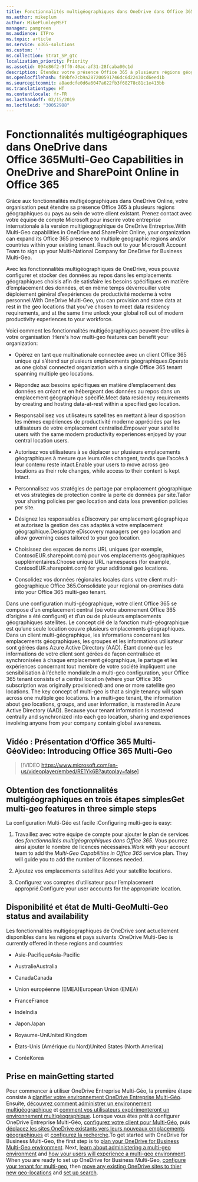 ```yaml
---
title: Fonctionnalités multigéographiques dans OneDrive dans Office 365
ms.author: mikeplum
author: MikePlumleyMSFT
manager: pamgreen
ms.audience: ITPro
ms.topic: article
ms.service: o365-solutions
ms.custom: ''
ms.collection: Strat_SP_gtc
localization_priority: Priority
ms.assetid: 094e86f2-9ff0-40ac-af31-28fcaba00c1d
description: Étendez votre présence Office 365 à plusieurs régions géographiques grâce aux fonctionnalités multigéographiques dans OneDrive Online.
ms.openlocfilehash: f89bfe7cb9a287200591746dc6d22430cd6eed1b
ms.sourcegitcommit: a8aedcfe0d6a6047a622fb3f68278c81c1e413bb
ms.translationtype: HT
ms.contentlocale: fr-FR
ms.lasthandoff: 02/15/2019
ms.locfileid: "30052988"
---
```

# <a name="multi-geo-capabilities-in-onedrive-in-office-365"></a><span data-ttu-id="0c13b-103">Fonctionnalités multigéographiques dans OneDrive dans Office 365</span><span class="sxs-lookup"><span data-stu-id="0c13b-103">Multi-Geo Capabilities in OneDrive and SharePoint Online in Office 365</span></span>

<span data-ttu-id="0c13b-p101">Grâce aux fonctionnalités multigéographiques dans OneDrive Online, votre organisation peut étendre sa présence Office 365 à plusieurs régions géographiques ou pays au sein de votre client existant. Prenez contact avec votre équipe de compte Microsoft pour inscrire votre entreprise internationale à la version multigéographique de OneDrive Entreprise.</span><span class="sxs-lookup"><span data-stu-id="0c13b-p101">With Multi-Geo capabilities in OneDrive and SharePoint Online, your organization can expand its Office 365 presence to multiple geographic regions and/or countries within your existing tenant. Reach out to your Microsoft Account Team to sign up your Multi-National Company for OneDrive for Business Multi-Geo.</span></span>
  
<span data-ttu-id="0c13b-106">Avec les fonctionnalités multigéographiques de OneDrive, vous pouvez configurer et stocker des données au repos dans les emplacements géographiques choisis afin de satisfaire les besoins spécifiques en matière d’emplacement des données, et en même temps déverrouiller votre déploiement général d’expériences de productivité moderne à votre personnel.</span><span class="sxs-lookup"><span data-stu-id="0c13b-106">With OneDrive Multi-Geo, you can provision and store data at rest in the geo locations that you've chosen to meet data residency requirements, and at the same time unlock your global roll out of modern productivity experiences to your workforce.</span></span>
  
<span data-ttu-id="0c13b-107">Voici comment les fonctionnalités multigéographiques peuvent être utiles à votre organisation :</span><span class="sxs-lookup"><span data-stu-id="0c13b-107">Here's how multi-geo features can benefit your organization:</span></span>
  
- <span data-ttu-id="0c13b-108">Opérez en tant que multinationale connectée avec un client Office 365 unique qui s’étend sur plusieurs emplacements géographiques.</span><span class="sxs-lookup"><span data-stu-id="0c13b-108">Operate as one global connected organization with a single Office 365 tenant spanning multiple geo locations.</span></span>
    
- <span data-ttu-id="0c13b-109">Répondez aux besoins spécifiques en matière d’emplacement des données en créant et en hébergeant des données au repos dans un emplacement géographique spécifié.</span><span class="sxs-lookup"><span data-stu-id="0c13b-109">Meet data residency requirements by creating and hosting data-at-rest within a specified geo location.</span></span>
    
- <span data-ttu-id="0c13b-110">Responsabilisez vos utilisateurs satellites en mettant à leur disposition les mêmes expériences de productivité moderne appréciées par les utilisateurs de votre emplacement centralisé.</span><span class="sxs-lookup"><span data-stu-id="0c13b-110">Empower your satellite users with the same modern productivity experiences enjoyed by your central location users.</span></span>
    
- <span data-ttu-id="0c13b-111">Autorisez vos utilisateurs à se déplacer sur plusieurs emplacements géographiques à mesure que leurs rôles changent, tandis que l’accès à leur contenu reste intact.</span><span class="sxs-lookup"><span data-stu-id="0c13b-111">Enable your users to move across geo locations as their role changes, while access to their content is kept intact.</span></span>
    
- <span data-ttu-id="0c13b-112">Personnalisez vos stratégies de partage par emplacement géographique et vos stratégies de protection contre la perte de données par site.</span><span class="sxs-lookup"><span data-stu-id="0c13b-112">Tailor your sharing policies per geo location and data loss prevention policies per site.</span></span>
    
- <span data-ttu-id="0c13b-113">Désignez les responsables eDiscovery par emplacement géographique et autorisez la gestion des cas adaptés à votre emplacement géographique.</span><span class="sxs-lookup"><span data-stu-id="0c13b-113">Designate eDiscovery managers per geo location and allow governing cases tailored to your geo location.</span></span>
    
- <span data-ttu-id="0c13b-114">Choisissez des espaces de noms URL uniques (par exemple, ContosoEUR.sharepoint.com) pour vos emplacements géographiques supplémentaires.</span><span class="sxs-lookup"><span data-stu-id="0c13b-114">Choose unique URL namespaces (for example, ContosoEUR.sharepoint.com) for your additional geo locations.</span></span>
    
- <span data-ttu-id="0c13b-115">Consolidez vos données régionales locales dans votre client multi-géographique Office 365.</span><span class="sxs-lookup"><span data-stu-id="0c13b-115">Consolidate your regional on-premises data into your Office 365 multi-geo tenant.</span></span>
    
<span data-ttu-id="0c13b-p102">Dans une configuration multi-géographique, votre client Office 365 se compose d’un emplacement central (où votre abonnement Office 365 d’origine a été configuré) et d’un ou de plusieurs emplacements géographiques satellites. Le concept clé de la fonction multi-géographique est qu’une seule location couvre plusieurs emplacements géographiques. Dans un client multi-géographique, les informations concernant les emplacements géographiques, les groupes et les informations utilisateur sont gérées dans Azure Active Directory (AAD). Étant donné que les informations de votre client sont gérées de façon centralisée et synchronisées à chaque emplacement géographique, le partage et les expériences concernant tout membre de votre société impliquent une sensibilisation à l’échelle mondiale.</span><span class="sxs-lookup"><span data-stu-id="0c13b-p102">In a multi-geo configuration, your Office 365 tenant consists of a central location (where your Office 365 subscription was originally provisioned) and one or more satellite geo locations. The key concept of multi-geo is that a single tenancy will span across one multiple geo locations. In a multi-geo tenant, the information about geo locations, groups, and user information, is mastered in Azure Active Directory (AAD). Because your tenant information is mastered centrally and synchronized into each geo location, sharing and experiences involving anyone from your company contain global awareness.</span></span>

## <a name="video-introducing-office-365-multi-geo"></a><span data-ttu-id="0c13b-120">Vidéo : Présentation d’Office 365 Multi-Géo</span><span class="sxs-lookup"><span data-stu-id="0c13b-120">Video: Introducing Office 365 Multi-Geo</span></span>

> [!VIDEO https://www.microsoft.com/en-us/videoplayer/embed/RE1Yk6B?autoplay=false]
  
## <a name="get-multi-geo-features-in-three-simple-steps"></a><span data-ttu-id="0c13b-121">Obtention des fonctionnalités multigéographiques en trois étapes simples</span><span class="sxs-lookup"><span data-stu-id="0c13b-121">Get multi-geo features in three simple steps</span></span>

<span data-ttu-id="0c13b-122">La configuration Multi-Géo est facile :</span><span class="sxs-lookup"><span data-stu-id="0c13b-122">Configuring multi-geo is easy:</span></span>
  
1. <span data-ttu-id="0c13b-p103">Travaillez avec votre équipe de compte pour ajouter le plan de services des _fonctionnalités multigéographiques dans Office 365_. Vous pourrez ainsi ajouter le nombre de licences nécessaires.</span><span class="sxs-lookup"><span data-stu-id="0c13b-p103">Work with your account team to add the _Multi-Geo Capabilities in Office 365_ service plan. They will guide you to add the number of licenses needed.</span></span>
    
2. <span data-ttu-id="0c13b-125">Ajoutez vos emplacements satellites.</span><span class="sxs-lookup"><span data-stu-id="0c13b-125">Add your satellite locations.</span></span>
    
3. <span data-ttu-id="0c13b-126">Configurez vos comptes d’utilisateur pour l’emplacement approprié.</span><span class="sxs-lookup"><span data-stu-id="0c13b-126">Configure your user accounts for the appropriate location.</span></span>
    
## <a name="multi-geo-status-and-availability"></a><span data-ttu-id="0c13b-127">Disponibilité et état de Multi-Geo</span><span class="sxs-lookup"><span data-stu-id="0c13b-127">Multi-Geo status and availability</span></span>

<span data-ttu-id="0c13b-128">Les fonctionnalités multigéographiques de OneDrive sont actuellement disponibles dans les régions et pays suivants :</span><span class="sxs-lookup"><span data-stu-id="0c13b-128">OneDrive Multi-Geo is currently offered in these regions and countries:</span></span>
  
- <span data-ttu-id="0c13b-129">Asie-Pacifique</span><span class="sxs-lookup"><span data-stu-id="0c13b-129">Asia-Pacific</span></span>

- <span data-ttu-id="0c13b-130">Australie</span><span class="sxs-lookup"><span data-stu-id="0c13b-130">Australia</span></span>

- <span data-ttu-id="0c13b-131">Canada</span><span class="sxs-lookup"><span data-stu-id="0c13b-131">Canada</span></span>

- <span data-ttu-id="0c13b-132">Union européenne (EMEA)</span><span class="sxs-lookup"><span data-stu-id="0c13b-132">European Union (EMEA)</span></span>

- <span data-ttu-id="0c13b-133">France</span><span class="sxs-lookup"><span data-stu-id="0c13b-133">France</span></span>

- <span data-ttu-id="0c13b-134">Inde</span><span class="sxs-lookup"><span data-stu-id="0c13b-134">India</span></span>

- <span data-ttu-id="0c13b-135">Japon</span><span class="sxs-lookup"><span data-stu-id="0c13b-135">Japan</span></span>

- <span data-ttu-id="0c13b-136">Royaume-Uni</span><span class="sxs-lookup"><span data-stu-id="0c13b-136">United Kingdom</span></span>

- <span data-ttu-id="0c13b-137">États-Unis (Amérique du Nord)</span><span class="sxs-lookup"><span data-stu-id="0c13b-137">United States (North America)</span></span>

- <span data-ttu-id="0c13b-138">Corée</span><span class="sxs-lookup"><span data-stu-id="0c13b-138">Korea</span></span>

## <a name="getting-started"></a><span data-ttu-id="0c13b-139">Prise en main</span><span class="sxs-lookup"><span data-stu-id="0c13b-139">Getting started</span></span>

<span data-ttu-id="0c13b-p104">Pour commencer à utiliser OneDrive Entreprise Multi-Géo, la première étape consiste à [planifier votre environnement OneDrive Entreprise Multi-Géo](plan-for-multi-geo.md). Ensuite, [découvrez comment administrer un environnement multigéographique](administering-a-multi-geo-environment.md) et [comment vos utilisateurs expérimenteront un environnement multigéographique](multi-geo-user-experience.md). Lorsque vous êtes prêt à configurer OneDrive Entreprise Multi-Géo, [configurez votre client pour Multi-Géo](multi-geo-tenant-configuration.md), puis [déplacez les sites OneDrive existants vers leurs nouveaux emplacements géographiques](move-onedrive-between-geo-locations.md) et [configurez la recherche](configure-search-for-multi-geo.md).</span><span class="sxs-lookup"><span data-stu-id="0c13b-p104">To get started with OneDrive for Business Multi-Geo, the first step is to [plan your OneDrive for Business Multi-Geo environment](plan-for-multi-geo.md). Next, [learn about administering a multi-geo environment](administering-a-multi-geo-environment.md) and [how your users will experience a multi-geo environment](multi-geo-user-experience.md). When you are ready to set up OneDrive for Business Multi-Geo, [configure your tenant for multi-geo](multi-geo-tenant-configuration.md), then [move any existing OneDrive sites to thier new geo-locations](move-onedrive-between-geo-locations.md) and [set up search](configure-search-for-multi-geo.md).</span></span>
